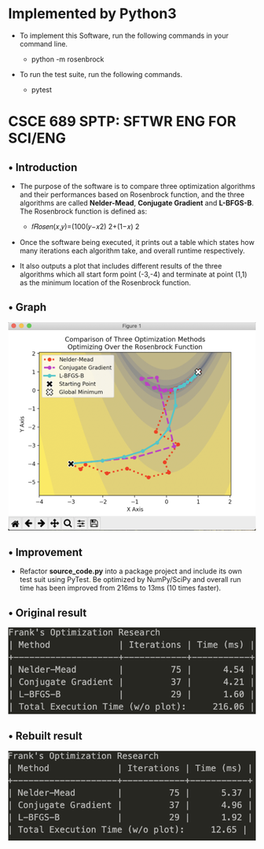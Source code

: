# Implemented by Python3

* To implement this Software, run the following commands in your command line.

  * python -m rosenbrock

* To run the test suite, run the following commands.

  * pytest

# CSCE 689 SPTP: SFTWR ENG FOR SCI/ENG

## • Introduction

* The purpose of the software is to compare three optimization algorithms and their performances based on Rosenbrock function, and the three algorithms are called **Nelder-Mead**, **Conjugate Gradient** and **L-BFGS-B**. The Rosenbrock function is defined as:

  * 𝑓𝑅𝑜𝑠𝑒𝑛(𝑥,𝑦)=(100(𝑦−𝑥2) 2+(1−𝑥) 2

* Once the software being executed, it prints out a table which states how many iterations each algorithm take, and overall runtime respectively.

* It also outputs a plot that includes different results of the three algorithms which all start form point (-3,-4) and terminate at point (1,1) as the minimum location of the Rosenbrock function.

## • Graph

![image](https://github.com/CCTSAI-Tony/CSCE689_FINAL_PROJECT/blob/master/rosenbrock/graph.jpg)

## • Improvement

* Refactor **source_code.py** into a package project and include its own test suit using PyTest. Be optimized by NumPy/SciPy and overall run time has been improved from 216ms to 13ms (10 times faster).

## • Original result

![image](https://github.com/CCTSAI-Tony/CSCE689_FINAL_PROJECT/blob/master/rosenbrock/source.jpg)

## • Rebuilt result

![image](https://github.com/CCTSAI-Tony/CSCE689_FINAL_PROJECT/blob/master/rosenbrock/package.jpg)
